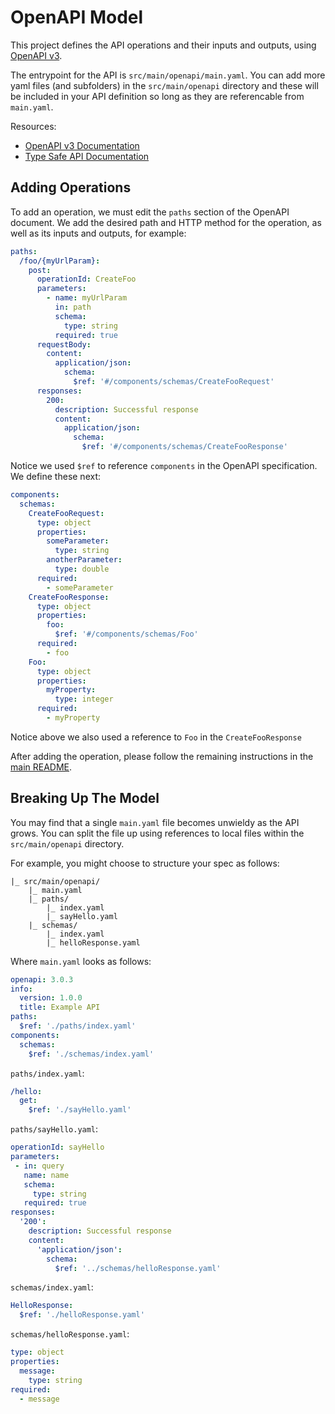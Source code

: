 # OpenAPI Model

This project defines the API operations and their inputs and outputs, using [OpenAPI v3](https://swagger.io/specification/v3/).

The entrypoint for the API is `src/main/openapi/main.yaml`. You can add more yaml files (and subfolders) in the `src/main/openapi` directory and these will be included in your API definition so long as they are referencable from `main.yaml`.

Resources:
 - [OpenAPI v3 Documentation](https://swagger.io/specification/v3/)
 - [Type Safe API Documentation](https://github.com/aws/aws-prototyping-sdk/tree/mainline/packages/type-safe-api)

## Adding Operations

To add an operation, we must edit the `paths` section of the OpenAPI document. We add the desired path and HTTP method for the operation, as well as its inputs and outputs, for example:

```yaml
paths:
  /foo/{myUrlParam}:
    post:
      operationId: CreateFoo
      parameters:
        - name: myUrlParam
          in: path
          schema:
            type: string
          required: true
      requestBody:
        content:
          application/json:
            schema:
              $ref: '#/components/schemas/CreateFooRequest'
      responses:
        200:
          description: Successful response
          content:
            application/json:
              schema:
                $ref: '#/components/schemas/CreateFooResponse'
```

Notice we used `$ref` to reference `components` in the OpenAPI specification. We define these next:

```yaml
components:
  schemas:
    CreateFooRequest:
      type: object
      properties:
        someParameter:
          type: string
        anotherParameter:
          type: double
      required:
        - someParameter
    CreateFooResponse:
      type: object
      properties:
        foo:
          $ref: '#/components/schemas/Foo'
      required:
        - foo
    Foo:
      type: object
      properties:
        myProperty:
          type: integer
      required:
        - myProperty
```

Notice above we also used a reference to `Foo` in the `CreateFooResponse`

After adding the operation, please follow the remaining instructions in the [main README](../README.md).

## Breaking Up The Model

You may find that a single `main.yaml` file becomes unwieldy as the API grows. You can split the file up using references to local files within the `src/main/openapi` directory.

For example, you might choose to structure your spec as follows:

```
|_ src/main/openapi/
    |_ main.yaml
    |_ paths/
        |_ index.yaml
        |_ sayHello.yaml
    |_ schemas/
        |_ index.yaml
        |_ helloResponse.yaml
```

Where `main.yaml` looks as follows:

```yaml
openapi: 3.0.3
info:
  version: 1.0.0
  title: Example API
paths:
  $ref: './paths/index.yaml'
components:
  schemas:
    $ref: './schemas/index.yaml'
```

`paths/index.yaml`:

```yaml
/hello:
  get:
    $ref: './sayHello.yaml'
```

`paths/sayHello.yaml`:

```yaml
operationId: sayHello
parameters:
 - in: query
   name: name
   schema:
     type: string
   required: true
responses:
  '200':
    description: Successful response
    content:
      'application/json':
        schema:
          $ref: '../schemas/helloResponse.yaml'
```

`schemas/index.yaml`:

```yaml
HelloResponse:
  $ref: './helloResponse.yaml'
```

`schemas/helloResponse.yaml`:

```yaml
type: object
properties:
  message:
    type: string
required:
  - message
```
